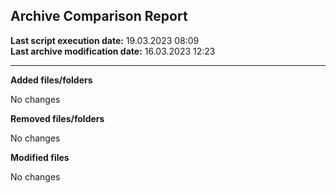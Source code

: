 <h2>Archive Comparison Report</h2><b>Last script execution date:</b> 19.03.2023 08:09<br><b>Last archive modification date:</b> 16.03.2023 12:23<hr>
<b>Added files/folders</b>

No changes

<b>Removed files/folders</b>

No changes

<b>Modified files</b>

No changes

